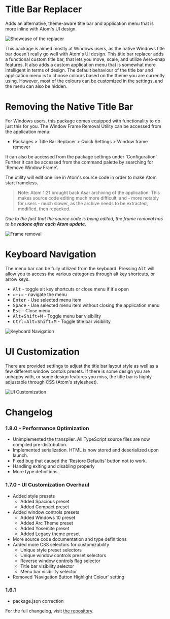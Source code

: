 # Title Bar Replacer

Adds an alternative, theme-aware title bar and application menu that is more inline with Atom's UI design.

![Showcase of the replacer](http://i.imgur.com/s4wUu5M.gif)

This package is aimed mostly at Windows users, as the native Windows title bar doesn't really go well with Atom's UI design. This title bar replacer adds a functional custom title bar, that lets you move, scale, and utilize Aero-snap features. It also adds a custom application menu that is somewhat more intelligent in terms of design. The default behaviour of the title bar and application menu is to choose colours based on the theme you are currently using. However, most of the colours can be customized in the settings, and the menu can also be hidden.

# Removing the Native Title Bar

For Windows users, this package comes equipped with functionality to do just this for you. The Window Frame Removal Utility can be accessed  from the application menu:
* Packages > Title Bar Replacer > Quick Settings > Window frame remover

It can also be accessed from the package settings under 'Configuration'. Further it can be accessed from the command palette by searching for 'Remove Window Frame'.

The utility will edit one line in Atom's source code in order to make Atom start frameless.

> Note: Atom 1.21 brought back Asar archiving of the application. This makes source code editing much more difficult, and - more notably for users - much slower, as the archive needs to be extracted, modified, then repacked.

*Due to the fact that the source code is being edited, the frame removal has to be **redone after each Atom update.***

![Frame removal](http://i.imgur.com/UCSf8fo.png)

# Keyboard Navigation

The menu bar can be fully utilized from the keyboard. Pressing <kbd>Alt</kbd> will allow you to access the various categories through alt key shortcuts, or arrow keys.

* <kbd>Alt</kbd> - toggle alt key shortcuts or close menu if it's open
* <kbd>←</kbd><kbd>↑</kbd><kbd>↓</kbd><kbd>→</kbd> - navigate the menu
* <kbd>Enter</kbd> - Use selected menu item
* <kbd>Space</kbd> - Use selected menu item without closing the application menu
* <kbd>Esc</kbd> - Close menu
* <kbd>Alt</kbd>+<kbd>Shift</kbd>+<kbd>M</kbd> - Toggle menu bar visibility
* <kbd>Ctrl</kbd>+<kbd>Alt</kbd>+<kbd>Shift</kbd>+<kbd>M</kbd> - Toggle title bar visibility

![Keyboard Navigation](http://i.imgur.com/WeAerzg.gif)

# UI Customization

There are provided settings to adjust the title bar layout style as well as a few different window contols presets. If there is some design you are unhappy with, or some design features you miss, the title bar is highly adjustable through CSS (Atom's stylesheet).

![UI Customization](https://i.imgur.com/XkEmfzB.gif)

# Changelog

### 1.8.0 - Performance Optimization
 * Unimplemented the transpiler. All TypeScript source files are now compiled pre-distribution.
 * Implemented serialization. HTML is now stored and deserialized upon launch.
 * Fixed bug that caused the 'Restore Defaults' button not to work.
 * Handling exiting and disabling properly
 * More type definitions.

### 1.7.0 - UI Customization Overhaul
 * Added style presets
    * Added Spacious preset
    * Added Compact preset
 * Added window controls presets
    * Added Windows 10 preset
    * Added Arc Theme preset
    * Added Yosemite preset
    * Added Legacy theme preset
 * More source code documentation and type definitions
 * Added more CSS selectors for customizability
    * Unique style preset selectors
    * Unique window controls preset selectors
    * Reverse window controls flag selector
    * Title bar visibility selector
    * Menu bar visibility selector
 * Removed 'Navigation Button Highlight Colour' setting

### 1.6.1
 * package.json correction

For the full changelog, visit [the repository](https://github.com/sindrets/atom-title-bar-replacer/blob/master/CHANGELOG.md).

